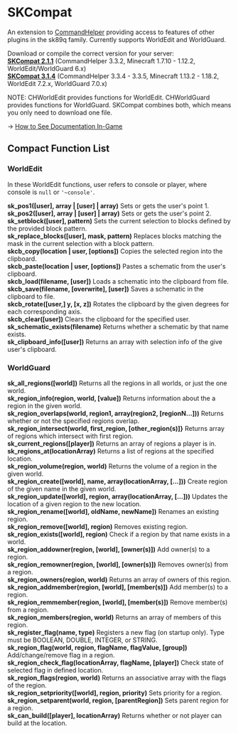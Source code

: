 SKCompat
========

An extension to [CommandHelper](https://github.com/EngineHub/CommandHelper) providing access to features of other plugins in the sk89q family. Currently supports WorldEdit and WorldGuard.

Download or compile the correct version for your server:
<br>**[SKCompat 2.1.1](https://github.com/jb-aero/SKCompat/commit/058a9fd2bf812af7b76516d751edf89ce95936c3)** (CommandHelper 3.3.2, Minecraft 1.7.10 - 1.12.2, WorldEdit/WorldGuard 6.x)
<br>**[SKCompat 3.1.4](https://letsbuild.net/jenkins/job/SKCompat/lastSuccessfulBuild/)** (CommandHelper 3.3.4 - 3.3.5, Minecraft 1.13.2 - 1.18.2, WorldEdit 7.2.x, WorldGuard 7.0.x)

NOTE: CHWorldEdit provides functions for WorldEdit. CHWorldGuard provides functions for WorldGuard. SKCompat combines both, which means you only need to download one file.

-> [How to See Documentation In-Game](https://github.com/jb-aero/SKCompat/blob/master/DOCUMENTATION.md)

## Compact Function List
### WorldEdit

In these WorldEdit functions, user refers to console or player, where console is `null` or `'~console'`.

**sk_pos1([user], array | [user] | array)** Sets or gets the user's point 1.<br>
**sk_pos2([user], array | [user] | array)** Sets or gets the user's point 2.<br>
**sk_setblock([user], pattern)** Sets the current selection to blocks defined by the provided block pattern.<br>
**sk_replace_blocks([user], mask, pattern)** Replaces blocks matching the mask in the current selection with a block pattern.<br>
**skcb_copy(location | user, [options])** Copies the selected region into the clipboard.<br>
**skcb_paste(location | user, [options])** Pastes a schematic from the user's clipboard.<br>
**skcb_load(filename, [user])** Loads a schematic into the clipboard from file.<br>
**skcb_save(filename, [overwrite], [user])** Saves a schematic in the clipboard to file.<br>
**skcb_rotate([user,] y, [x, z])** Rotates the clipboard by the given degrees for each corresponding axis.<br>
**skcb_clear([user])** Clears the clipboard for the specified user.<br>
**sk_schematic_exists(filename)** Returns whether a schematic by that name exists.<br>
**sk_clipboard_info([user])** Returns an array with selection info of the give user's clipboard.

### WorldGuard

**sk_all_regions([world])** Returns all the regions in all worlds, or just the one world.<br>
**sk_region_info(region, world, [value])** Returns information about the a region in the given world.<br>
**sk_region_overlaps(world, region1, array(region2, [regionN...]))** Returns whether or not the specified regions overlap.<br>
**sk_region_intersect(world, first_region, [other_region(s)]}** Returns array of regions which intersect with first region.<br>
**sk_current_regions([player])** Returns an array of regions a player is in.<br>
**sk_regions_at(locationArray)** Returns a list of regions at the specified location.<br>
**sk_region_volume(region, world)** Returns the volume of a region in the given world.<br>
**sk_region_create([world], name, array(locationArray, [...]))** Create region of the given name in the given world.<br>
**sk_region_update([world], region, array(locationArray, [...]))** Updates the location of a given region to the new location.<br>
**sk_region_rename([world], oldName, newName])** Renames an existing region.<br>
**sk_region_remove([world], region)** Removes existing region.<br>
**sk_region_exists([world], region)** Check if a region by that name exists in a world.<br>
**sk_region_addowner(region, [world], [owner(s)])** Add owner(s) to a region.<br>
**sk_region_remowner(region, [world], [owner(s)])** Removes owner(s) from a region.<br>
**sk_region_owners(region, world)** Returns an array of owners of this region.<br>
**sk_region_addmember(region, [world], [member(s)])** Add member(s) to a region.<br>
**sk_region_remmember(region, [world], [member(s)])** Remove member(s) from a region.<br>
**sk_region_members(region, world)** Returns an array of members of this region.<br>
**sk_register_flag(name, type)** Registers a new flag (on startup only). Type must be BOOLEAN, DOUBLE, INTEGER, or STRING.<br>
**sk_region_flag(world, region, flagName, flagValue, [group])** Add/change/remove flag in a region.<br>
**sk_region_check_flag(locationArray, flagName, [player])** Check state of selected flag in defined location.<br>
**sk_region_flags(region, world)** Returns an associative array with the flags of the region.<br>
**sk_region_setpriority([world], region, priority)** Sets priority for a region.<br>
**sk_region_setparent(world, region, [parentRegion])** Sets parent region for a region.<br>
**sk_can_build([player], locationArray)** Returns whether or not player can build at the location.
